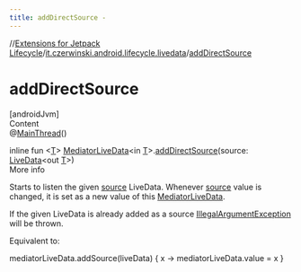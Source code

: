```yaml
---
title: addDirectSource -
---
```

//[Extensions for Jetpack Lifecycle](../../index.md)/[it.czerwinski.android.lifecycle.livedata](index.md)/[addDirectSource](add-direct-source.md)



# addDirectSource  
[androidJvm]  
Content  
@[MainThread](https://developer.android.com/reference/kotlin/androidx/annotation/MainThread.html)()  
  
inline fun <[T](add-direct-source.md)> [MediatorLiveData](https://developer.android.com/reference/kotlin/androidx/lifecycle/MediatorLiveData.html)<in [T](add-direct-source.md)>.[addDirectSource](add-direct-source.md)(source: [LiveData](https://developer.android.com/reference/kotlin/androidx/lifecycle/LiveData.html)<out [T](add-direct-source.md)>)  
More info  


Starts to listen the given [source](add-direct-source.md) LiveData. Whenever [source](add-direct-source.md) value is changed, it is set as a new value of this [MediatorLiveData](https://developer.android.com/reference/kotlin/androidx/lifecycle/MediatorLiveData.html).



If the given LiveData is already added as a source [IllegalArgumentException](https://kotlinlang.org/api/latest/jvm/stdlib/kotlin/-illegal-argument-exception/index.html) will be thrown.



Equivalent to:

mediatorLiveData.addSource(liveData) { x -> mediatorLiveData.value = x }  




